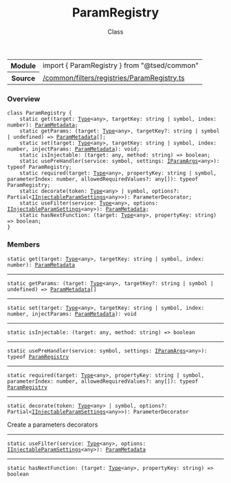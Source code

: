 
<header class="symbol-info-header"><h1 id="paramregistry">ParamRegistry</h1><label class="symbol-info-type-label class">Class</label></header>
<!-- summary -->
<section class="symbol-info"><table class="is-full-width"><tbody><tr><th>Module</th><td><div class="lang-typescript"><span class="token keyword">import</span> { ParamRegistry }&nbsp;<span class="token keyword">from</span>&nbsp;<span class="token string">"@tsed/common"</span></div></td></tr><tr><th>Source</th><td><a href="https://github.com/Romakita/ts-express-decorators/blob/v4.17.6/src//common/filters/registries/ParamRegistry.ts#L0-L0">/common/filters/registries/ParamRegistry.ts</a></td></tr></tbody></table></section>
<!-- overview -->


### Overview


<pre><code class="typescript-lang "><span class="token keyword">class</span> ParamRegistry <span class="token punctuation">{</span>
    <span class="token keyword">static</span> <span class="token function">get</span><span class="token punctuation">(</span>target<span class="token punctuation">:</span> <a href="#api/core/type"><span class="token">Type</span></a><<span class="token keyword">any</span>><span class="token punctuation">,</span> targetKey<span class="token punctuation">:</span> <span class="token keyword">string</span> | symbol<span class="token punctuation">,</span> index<span class="token punctuation">:</span> <span class="token keyword">number</span><span class="token punctuation">)</span><span class="token punctuation">:</span> <a href="#api/common/filters/parammetadata"><span class="token">ParamMetadata</span></a><span class="token punctuation">;</span>
    <span class="token keyword">static</span> getParams<span class="token punctuation">:</span> <span class="token punctuation">(</span>target<span class="token punctuation">:</span> <a href="#api/core/type"><span class="token">Type</span></a><<span class="token keyword">any</span>><span class="token punctuation">,</span> targetKey?<span class="token punctuation">:</span> <span class="token keyword">string</span> | symbol | undefined<span class="token punctuation">)</span> => <a href="#api/common/filters/parammetadata"><span class="token">ParamMetadata</span></a><span class="token punctuation">[</span><span class="token punctuation">]</span><span class="token punctuation">;</span>
    <span class="token keyword">static</span> <span class="token function">set</span><span class="token punctuation">(</span>target<span class="token punctuation">:</span> <a href="#api/core/type"><span class="token">Type</span></a><<span class="token keyword">any</span>><span class="token punctuation">,</span> targetKey<span class="token punctuation">:</span> <span class="token keyword">string</span> | symbol<span class="token punctuation">,</span> index<span class="token punctuation">:</span> <span class="token keyword">number</span><span class="token punctuation">,</span> injectParams<span class="token punctuation">:</span> <a href="#api/common/filters/parammetadata"><span class="token">ParamMetadata</span></a><span class="token punctuation">)</span><span class="token punctuation">:</span> <span class="token keyword">void</span><span class="token punctuation">;</span>
    <span class="token keyword">static</span> isInjectable<span class="token punctuation">:</span> <span class="token punctuation">(</span>target<span class="token punctuation">:</span> <span class="token keyword">any</span><span class="token punctuation">,</span> method<span class="token punctuation">:</span> <span class="token keyword">string</span><span class="token punctuation">)</span> => <span class="token keyword">boolean</span><span class="token punctuation">;</span>
    <span class="token keyword">static</span> <span class="token function">usePreHandler</span><span class="token punctuation">(</span>service<span class="token punctuation">:</span> symbol<span class="token punctuation">,</span> settings<span class="token punctuation">:</span> <a href="#api/common/filters/iparamargs"><span class="token">IParamArgs</span></a><<span class="token keyword">any</span>><span class="token punctuation">)</span><span class="token punctuation">:</span> typeof ParamRegistry<span class="token punctuation">;</span>
    <span class="token keyword">static</span> <span class="token function">required</span><span class="token punctuation">(</span>target<span class="token punctuation">:</span> <a href="#api/core/type"><span class="token">Type</span></a><<span class="token keyword">any</span>><span class="token punctuation">,</span> propertyKey<span class="token punctuation">:</span> <span class="token keyword">string</span> | symbol<span class="token punctuation">,</span> parameterIndex<span class="token punctuation">:</span> <span class="token keyword">number</span><span class="token punctuation">,</span> allowedRequiredValues?<span class="token punctuation">:</span> <span class="token keyword">any</span><span class="token punctuation">[</span><span class="token punctuation">]</span><span class="token punctuation">)</span><span class="token punctuation">:</span> typeof ParamRegistry<span class="token punctuation">;</span>
    <span class="token keyword">static</span> <span class="token function">decorate</span><span class="token punctuation">(</span>token<span class="token punctuation">:</span> <a href="#api/core/type"><span class="token">Type</span></a><<span class="token keyword">any</span>> | symbol<span class="token punctuation">,</span> options?<span class="token punctuation">:</span> Partial<<a href="#api/common/filters/iinjectableparamsettings"><span class="token">IInjectableParamSettings</span></a><<span class="token keyword">any</span>>><span class="token punctuation">)</span><span class="token punctuation">:</span> ParameterDecorator<span class="token punctuation">;</span>
    <span class="token keyword">static</span> <span class="token function">useFilter</span><span class="token punctuation">(</span>service<span class="token punctuation">:</span> <a href="#api/core/type"><span class="token">Type</span></a><<span class="token keyword">any</span>><span class="token punctuation">,</span> options<span class="token punctuation">:</span> <a href="#api/common/filters/iinjectableparamsettings"><span class="token">IInjectableParamSettings</span></a><<span class="token keyword">any</span>><span class="token punctuation">)</span><span class="token punctuation">:</span> <a href="#api/common/filters/parammetadata"><span class="token">ParamMetadata</span></a><span class="token punctuation">;</span>
    <span class="token keyword">static</span> hasNextFunction<span class="token punctuation">:</span> <span class="token punctuation">(</span>target<span class="token punctuation">:</span> <a href="#api/core/type"><span class="token">Type</span></a><<span class="token keyword">any</span>><span class="token punctuation">,</span> propertyKey<span class="token punctuation">:</span> <span class="token keyword">string</span><span class="token punctuation">)</span> => <span class="token keyword">boolean</span><span class="token punctuation">;</span>
<span class="token punctuation">}</span></code></pre>


<!-- Parameters -->

<!-- Description -->

<!-- Members -->







### Members



<div class="method-overview">
<pre><code class="typescript-lang "><span class="token keyword">static</span> <span class="token function">get</span><span class="token punctuation">(</span>target<span class="token punctuation">:</span> <a href="#api/core/type"><span class="token">Type</span></a><<span class="token keyword">any</span>><span class="token punctuation">,</span> targetKey<span class="token punctuation">:</span> <span class="token keyword">string</span> | symbol<span class="token punctuation">,</span> index<span class="token punctuation">:</span> <span class="token keyword">number</span><span class="token punctuation">)</span><span class="token punctuation">:</span> <a href="#api/common/filters/parammetadata"><span class="token">ParamMetadata</span></a></code></pre>
</div>




<hr/>



<div class="method-overview">
<pre><code class="typescript-lang "><span class="token keyword">static</span> getParams<span class="token punctuation">:</span> <span class="token punctuation">(</span>target<span class="token punctuation">:</span> <a href="#api/core/type"><span class="token">Type</span></a><<span class="token keyword">any</span>><span class="token punctuation">,</span> targetKey?<span class="token punctuation">:</span> <span class="token keyword">string</span> | symbol | undefined<span class="token punctuation">)</span> => <a href="#api/common/filters/parammetadata"><span class="token">ParamMetadata</span></a><span class="token punctuation">[</span><span class="token punctuation">]</span></code></pre>
</div>




<hr/>



<div class="method-overview">
<pre><code class="typescript-lang "><span class="token keyword">static</span> <span class="token function">set</span><span class="token punctuation">(</span>target<span class="token punctuation">:</span> <a href="#api/core/type"><span class="token">Type</span></a><<span class="token keyword">any</span>><span class="token punctuation">,</span> targetKey<span class="token punctuation">:</span> <span class="token keyword">string</span> | symbol<span class="token punctuation">,</span> index<span class="token punctuation">:</span> <span class="token keyword">number</span><span class="token punctuation">,</span> injectParams<span class="token punctuation">:</span> <a href="#api/common/filters/parammetadata"><span class="token">ParamMetadata</span></a><span class="token punctuation">)</span><span class="token punctuation">:</span> <span class="token keyword">void</span></code></pre>
</div>




<hr/>



<div class="method-overview">
<pre><code class="typescript-lang "><span class="token keyword">static</span> isInjectable<span class="token punctuation">:</span> <span class="token punctuation">(</span>target<span class="token punctuation">:</span> <span class="token keyword">any</span><span class="token punctuation">,</span> method<span class="token punctuation">:</span> <span class="token keyword">string</span><span class="token punctuation">)</span> => <span class="token keyword">boolean</span></code></pre>
</div>




<hr/>



<div class="method-overview">
<pre><code class="typescript-lang "><span class="token keyword">static</span> <span class="token function">usePreHandler</span><span class="token punctuation">(</span>service<span class="token punctuation">:</span> symbol<span class="token punctuation">,</span> settings<span class="token punctuation">:</span> <a href="#api/common/filters/iparamargs"><span class="token">IParamArgs</span></a><<span class="token keyword">any</span>><span class="token punctuation">)</span><span class="token punctuation">:</span> typeof <a href="#api/common/filters/paramregistry"><span class="token">ParamRegistry</span></a></code></pre>
</div>




<hr/>



<div class="method-overview">
<pre><code class="typescript-lang "><span class="token keyword">static</span> <span class="token function">required</span><span class="token punctuation">(</span>target<span class="token punctuation">:</span> <a href="#api/core/type"><span class="token">Type</span></a><<span class="token keyword">any</span>><span class="token punctuation">,</span> propertyKey<span class="token punctuation">:</span> <span class="token keyword">string</span> | symbol<span class="token punctuation">,</span> parameterIndex<span class="token punctuation">:</span> <span class="token keyword">number</span><span class="token punctuation">,</span> allowedRequiredValues?<span class="token punctuation">:</span> <span class="token keyword">any</span><span class="token punctuation">[</span><span class="token punctuation">]</span><span class="token punctuation">)</span><span class="token punctuation">:</span> typeof <a href="#api/common/filters/paramregistry"><span class="token">ParamRegistry</span></a></code></pre>
</div>




<hr/>



<div class="method-overview">
<pre><code class="typescript-lang "><span class="token keyword">static</span> <span class="token function">decorate</span><span class="token punctuation">(</span>token<span class="token punctuation">:</span> <a href="#api/core/type"><span class="token">Type</span></a><<span class="token keyword">any</span>> | symbol<span class="token punctuation">,</span> options?<span class="token punctuation">:</span> Partial<<a href="#api/common/filters/iinjectableparamsettings"><span class="token">IInjectableParamSettings</span></a><<span class="token keyword">any</span>>><span class="token punctuation">)</span><span class="token punctuation">:</span> ParameterDecorator</code></pre>
</div>


Create a parameters decorators



<hr/>



<div class="method-overview">
<pre><code class="typescript-lang "><span class="token keyword">static</span> <span class="token function">useFilter</span><span class="token punctuation">(</span>service<span class="token punctuation">:</span> <a href="#api/core/type"><span class="token">Type</span></a><<span class="token keyword">any</span>><span class="token punctuation">,</span> options<span class="token punctuation">:</span> <a href="#api/common/filters/iinjectableparamsettings"><span class="token">IInjectableParamSettings</span></a><<span class="token keyword">any</span>><span class="token punctuation">)</span><span class="token punctuation">:</span> <a href="#api/common/filters/parammetadata"><span class="token">ParamMetadata</span></a></code></pre>
</div>




<hr/>



<div class="method-overview">
<pre><code class="typescript-lang "><span class="token keyword">static</span> hasNextFunction<span class="token punctuation">:</span> <span class="token punctuation">(</span>target<span class="token punctuation">:</span> <a href="#api/core/type"><span class="token">Type</span></a><<span class="token keyword">any</span>><span class="token punctuation">,</span> propertyKey<span class="token punctuation">:</span> <span class="token keyword">string</span><span class="token punctuation">)</span> => <span class="token keyword">boolean</span></code></pre>
</div>








